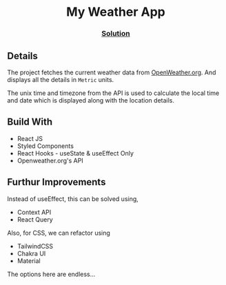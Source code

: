 <h1 align="center">My Weather App</h1>

<div align="center">
  <h3>
   <a href="https://{your-url-to-the-solution}">
      Solution
    </a>
  </h3>
</div>

## Details

The project fetches the current weather data from [OpenWeather.org](openweathermap.org).
And displays all the details in `Metric` units.

The unix time and timezone from the API is used to calculate the local time and date which is displayed along with the location details.

## Build With

- React JS
- Styled Components
- React Hooks - useState & useEffect Only
- Openweather.org's API

## Furthur Improvements

Instead of useEffect, this can be solved using,

- Context API
- React Query

Also, for CSS, we can refactor using

- TailwindCSS
- Chakra UI
- Material

The options here are endless...
